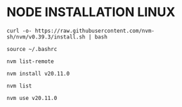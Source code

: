 # NODE INSTALLATION LINUX

`curl -o- https://raw.githubusercontent.com/nvm-sh/nvm/v0.39.3/install.sh | bash`

`source ~/.bashrc`

`nvm list-remote`

`nvm install v20.11.0`

`nvm list`

`nvm use v20.11.0`